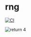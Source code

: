# rng

[![CI](https://github.com/acchiao/rng/actions/workflows/ci.yml/badge.svg)](https://github.com/acchiao/rng/actions/workflows/ci.yml)

![return 4](https://www.explainxkcd.com/wiki/images/f/fe/random_number.png)
